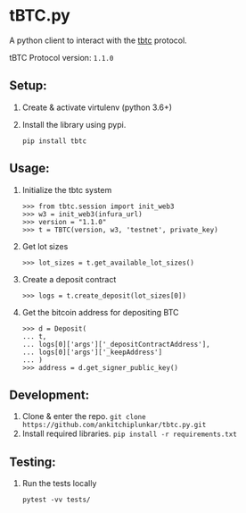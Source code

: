 # tBTC.py

A python client to interact with the [tbtc](https://tbtc.network/) protocol.

tBTC Protocol version: `1.1.0`


## Setup:
1. Create & activate virtulenv (python 3.6+)
2. Install the library using pypi. 

    ```
    pip install tbtc
    ```

## Usage:
1. Initialize the tbtc system
    ```
    >>> from tbtc.session import init_web3
    >>> w3 = init_web3(infura_url)
    >>> version = "1.1.0"
    >>> t = TBTC(version, w3, 'testnet', private_key)
    ```

2. Get lot sizes
    ```
    >>> lot_sizes = t.get_available_lot_sizes()
    ```

3. Create a deposit contract
    ```
    >>> logs = t.create_deposit(lot_sizes[0])
    ```

4. Get the bitcoin address for depositing BTC
    ```
    >>> d = Deposit(
    ... t, 
    ... logs[0]['args']['_depositContractAddress'],
    ... logs[0]['args']['_keepAddress']
    ... )
    >>> address = d.get_signer_public_key()
    ```

## Development:
1. Clone & enter the repo. `git clone https://github.com/ankitchiplunkar/tbtc.py.git`
2. Install required libraries. `pip install -r requirements.txt`

## Testing:
1. Run the tests locally 

    ```pytest -vv tests/```
